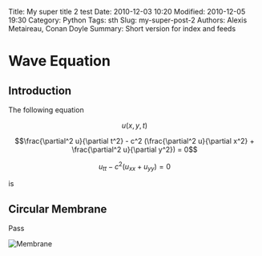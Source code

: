 Title: My super title 2 test
Date: 2010-12-03 10:20
Modified: 2010-12-05 19:30
Category: Python
Tags: sth
Slug: my-super-post-2
Authors: Alexis Metaireau, Conan Doyle
Summary: Short version for index and feeds

# Wave Equation

## Introduction

The following equation

$$u(x, y, t)$$

$$\frac{\partial^2 u}{\partial t^2} - c^2 (\frac{\partial^2 u}{\partial x^2} + \frac{\partial^2 u}{\partial y^2}) = 0$$

$$u_{tt} - c^2 (u_{xx} + u_{yy}) = 0$$

is

## Circular Membrane

Pass

![Membrane](/images/circular_membrane_animation.gif)
